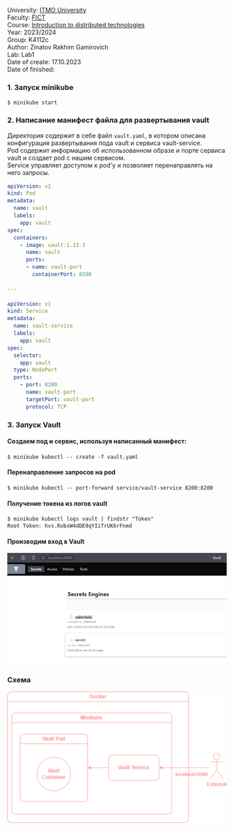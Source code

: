 University: [ITMO University](https://itmo.ru/ru/) \
Faculty: [FICT](https://fict.itmo.ru) \
Course: [Introduction to distributed technologies](https://github.com/itmo-ict-faculty/introduction-to-distributed-technologies) \
Year: 2023/2024 \
Group: K4112с \
Author: Zinatov Rakhim Gamirovich \
Lab: Lab1 \
Date of create: 17.10.2023 \
Date of finished: <none>


### 1. Запуск minikube
    $ minikube start

### 2. Написание манифест файла для развертывания vault
Директория содержит в себе файл `vault.yaml`, в котором описана конфигурация развертывания пода vault и сервиса vault-service.  
Pod содержит информацию об использованном образе и порте сервиса vault и создает pod с нашим сервисом.  
Service управляет доступом к pod'у и позволяет перенаправлять на него запросы.

``` yaml
apiVersion: v1
kind: Pod                                            
metadata:
  name: vault
  labels:
    app: vault                         
spec:                                                
  containers:
    - image: vault:1.13.3 
      name: vault                             
      ports:
      - name: vault-port
        containerPort: 8200
        
---

apiVersion: v1
kind: Service
metadata:
  name: vault-service
  labels:
    app: vault  
spec:
  selector:
    app: vault
  type: NodePort
  ports:
    - port: 8200
      name: vault-port
      targetPort: vault-port
      protocol: TCP
```

### 3. Запуск Vault
#### Создаем под и сервис, используя написанный манифест:
    $ minikube kubectl -- create -f vault.yaml

#### Перенаправление запросов на pod
    $ minikube kubectl -- port-forward service/vault-service 8200:8200

#### Получение токена из логов vault
    $ minikube kubectl logs vault | findstr "Token"
    Root Token: hvs.RobxW4dDE9qYIiTrUK6rFnmd

#### Производим вход в Vault
![Vault log in](images/image1.png)

### Схема
![Scheme](images/lab1.drawio.png)